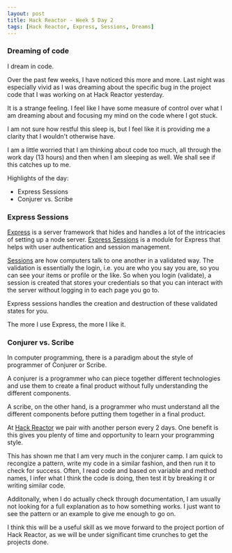 ```yaml
---
layout: post
title: Hack Reactor - Week 5 Day 2
tags: [Hack Reactor, Express, Sessions, Dreams]
---
```


### Dreaming of code

I dream in code.

Over the past few weeks, I have noticed this more and more.  Last night was especially vivid as I was dreaming about the specific bug in the project code that I was working on at Hack Reactor yesterday.  

It is a strange feeling.  I feel like I have some measure of control over what I am dreaming about and focusing my mind on the code where I got stuck.  

I am not sure how restful this sleep is, but I feel like it is providing me a clarity that I wouldn't otherwise have.  

I am a little worried that I am thinking about code too much, all through the work day (13 hours) and then when I am sleeping as well.  We shall see if this catches up to me.

<!--more-->

Highlights of the day:

* Express Sessions
* Conjurer vs. Scribe

### Express Sessions

[Express](http://expressjs.com/) is a server framework that hides and handles a lot of the intricacies of setting up a node server.  [Express Sessions](https://github.com/expressjs/session) is a module for Express that helps with user authentication and session management.

[Sessions](http://en.wikipedia.org/wiki/Session_%28computer_science%29) are how computers talk to one another in a validated way.  The validation is essentially the login, i.e. you are who you say you are, so you can see your items or profile or the like.  So when you login (validate), a session is created that stores your credentials so that you can interact with the server without logging in to each page you go to.

Express sessions handles the creation and destruction of these validated states for you.  

The more I use Express, the more I like it.

### Conjurer vs. Scribe

In computer programming, there is a paradigm about the style of programmer of Conjurer or Scribe.  

A conjurer is a programmer who can piece together different technologies and use them to create a final product without fully understanding the different components.

A scribe, on the other hand, is a programmer who must understand all the different components before putting them together in a final product.  

At [Hack Reactor](http://www.hackreactor.com) we pair with another person every 2 days.  One benefit is this gives you plenty of time and opportunity to learn your programming style.  

This has shown me that I am very much in the conjurer camp.  I am quick to recongize a pattern, write my code in a similar fashion, and then run it to check for success.  Often, I read code and based on variable and method names, I infer what I think the code is doing, then test it by breaking it or writing similar code.  

Additonally, when I do actually check through documentation, I am usually not looking for a full explanation as to how something works.  I just want to see the pattern or an example to give me enough to go on.  

I think this will be a useful skill as we move forward to the project portion of Hack Reactor, as we will be under significant time crunches to get the projects done.




